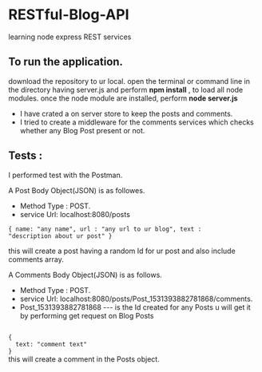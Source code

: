 # RESTful-Blog-API
learning node express REST services

<h2>To run the application.</h2>
download the repository to ur local.
open the terminal or command line in the directory having server.js and perform 
<b>npm install</b> , to load all node modules.
once the node module are installed, perform
<b>node server.js</b>
<ul>
<li>I have crated a on server store to keep the posts and comments.
<li>I tried to create a middleware for the comments services which checks whether any Blog Post present or not.
</ul>
<h2>Tests :</h2> 
I performed test with the Postman.

<p>A Post Body Object(JSON) is as followes.</p>
<ul>
  <li>Method Type : POST.
  <li>service Url: localhost:8080/posts
</ul>

<code>{
  name: "any name",
  url : "any url to ur blog",
  text : "description about ur post"
}</code>


<p>this will create a post having a random Id for ur post and also include comments array.</p>
<p>
A Comments Body Object(JSON) is as follows.</p>
<ul>
  <li>Method Type : POST.
  <li>service Url: localhost:8080/posts/Post_1531393882781868/comments.
  <li>Post_1531393882781868 --- is the Id created for any Posts u will get it by performing get request on Blog Posts
</ul>

<code>
{
  text: "comment text"
}
</code>
 this will create a comment in the Posts object.
